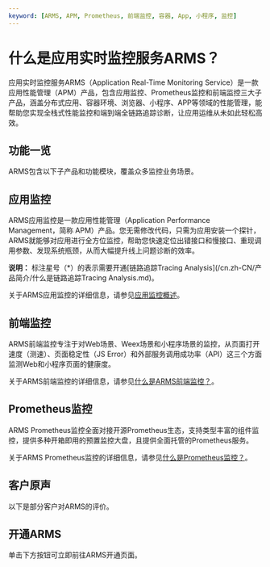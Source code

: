 ```yaml
---
keyword: [ARMS, APM, Prometheus, 前端监控, 容器, App, 小程序, 监控]
---
```


# 什么是应用实时监控服务ARMS？

应用实时监控服务ARMS（Application Real-Time Monitoring Service）是一款应用性能管理（APM）产品，包含应用监控、Prometheus监控和前端监控三大子产品，涵盖分布式应用、容器环境、浏览器、小程序、APP等领域的性能管理，能帮助您实现全栈式性能监控和端到端全链路追踪诊断，让应用运维从未如此轻松高效。

## 功能一览

ARMS包含以下子产品和功能模块，覆盖众多监控业务场景。

## 应用监控

ARMS应用监控是一款应用性能管理（Application Performance Management，简称 APM）产品。您无需修改代码，只需为应用安装一个探针，ARMS就能够对应用进行全方位监控，帮助您快速定位出错接口和慢接口、重现调用参数、发现系统瓶颈，从而大幅提升线上问题诊断的效率。

**说明：** 标注星号（\*）的表示需要开通[链路追踪Tracing Analysis](/cn.zh-CN/产品简介/什么是链路追踪Tracing Analysis.md)。

关于ARMS应用监控的详细信息，请参见[应用监控概述](/cn.zh-CN/应用监控/应用监控概述.md)。

## 前端监控

ARMS前端监控专注于对Web场景、Weex场景和小程序场景的监控，从页面打开速度（测速）、页面稳定性（JS Error）和外部服务调用成功率（API）这三个方面监测Web和小程序页面的健康度。

关于ARMS前端监控的详细信息，请参见[什么是ARMS前端监控？](/cn.zh-CN/前端监控/什么是ARMS前端监控？.md)。

## Prometheus监控

ARMS Prometheus监控全面对接开源Prometheus生态，支持类型丰富的组件监控，提供多种开箱即用的预置监控大盘，且提供全面托管的Prometheus服务。

关于ARMS Prometheus监控的详细信息，请参见[什么是Prometheus监控？]()。

## 客户原声

以下是部分客户对ARMS的评价。

## 开通ARMS

单击下方按钮可立即前往ARMS开通页面。



